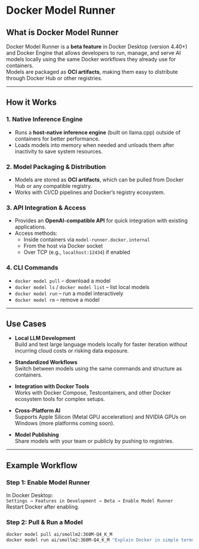 # Docker Model Runner

## What is Docker Model Runner
Docker Model Runner is a **beta feature** in Docker Desktop (version 4.40+) and Docker Engine that allows developers to run, manage, and serve AI models locally using the same Docker workflows they already use for containers.  
Models are packaged as **OCI artifacts**, making them easy to distribute through Docker Hub or other registries.

---

## How it Works

### 1. Native Inference Engine
- Runs a **host-native inference engine** (built on llama.cpp) outside of containers for better performance.
- Loads models into memory when needed and unloads them after inactivity to save system resources.

### 2. Model Packaging & Distribution
- Models are stored as **OCI artifacts**, which can be pulled from Docker Hub or any compatible registry.
- Works with CI/CD pipelines and Docker’s registry ecosystem.

### 3. API Integration & Access
- Provides an **OpenAI-compatible API** for quick integration with existing applications.
- Access methods:
  - Inside containers via `model-runner.docker.internal`
  - From the host via Docker socket
  - Over TCP (e.g., `localhost:12434`) if enabled

### 4. CLI Commands
- `docker model pull` – download a model
- `docker model ls` / `docker model list` – list local models
- `docker model run` – run a model interactively
- `docker model rm` – remove a model

---

## Use Cases

- **Local LLM Development**  
  Build and test large language models locally for faster iteration without incurring cloud costs or risking data exposure.

- **Standardized Workflows**  
  Switch between models using the same commands and structure as containers.

- **Integration with Docker Tools**  
  Works with Docker Compose, Testcontainers, and other Docker ecosystem tools for complex setups.

- **Cross-Platform AI**  
  Supports Apple Silicon (Metal GPU acceleration) and NVIDIA GPUs on Windows (more platforms coming soon).

- **Model Publishing**  
  Share models with your team or publicly by pushing to registries.

---

## Example Workflow

### Step 1: Enable Model Runner
In Docker Desktop:  
`Settings → Features in Development → Beta → Enable Model Runner`  
Restart Docker after enabling.

### Step 2: Pull & Run a Model
```bash
docker model pull ai/smollm2:360M-Q4_K_M
docker model run ai/smollm2:360M-Q4_K_M "Explain Docker in simple terms."

